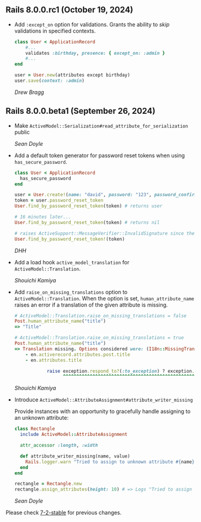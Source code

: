 ## Rails 8.0.0.rc1 (October 19, 2024) ##

*   Add `:except_on` option for validations. Grants the ability to _skip_ validations in specified contexts.

    ```ruby
    class User < ApplicationRecord
        #...
        validates :birthday, presence: { except_on: :admin }
        #...
    end

    user = User.new(attributes except birthday)
    user.save(context: :admin)
    ```

    *Drew Bragg*

## Rails 8.0.0.beta1 (September 26, 2024) ##

*   Make `ActiveModel::Serialization#read_attribute_for_serialization` public

    *Sean Doyle*

*   Add a default token generator for password reset tokens when using `has_secure_password`.

    ```ruby
    class User < ApplicationRecord
      has_secure_password
    end

    user = User.create!(name: "david", password: "123", password_confirmation: "123")
    token = user.password_reset_token
    User.find_by_password_reset_token(token) # returns user

    # 16 minutes later...
    User.find_by_password_reset_token(token) # returns nil

    # raises ActiveSupport::MessageVerifier::InvalidSignature since the token is expired
    User.find_by_password_reset_token!(token)
    ```

    *DHH*

*   Add a load hook `active_model_translation` for `ActiveModel::Translation`.

    *Shouichi Kamiya*

*   Add `raise_on_missing_translations` option to `ActiveModel::Translation`.
    When the option is set, `human_attribute_name` raises an error if a translation of the given attribute is missing.

    ```ruby
    # ActiveModel::Translation.raise_on_missing_translations = false
    Post.human_attribute_name("title")
    => "Title"

    # ActiveModel::Translation.raise_on_missing_translations = true
    Post.human_attribute_name("title")
    => Translation missing. Options considered were: (I18n::MissingTranslationData)
        - en.activerecord.attributes.post.title
        - en.attributes.title

                raise exception.respond_to?(:to_exception) ? exception.to_exception : exception
                      ^^^^^^^^^^^^^^^^^^^^^^^^^^^^^^^^^^^^^^^^^^^^^^^^^^^^^^^^^^^^^^^^^^^^^^^^^
    ```

    *Shouichi Kamiya*

*   Introduce `ActiveModel::AttributeAssignment#attribute_writer_missing`

    Provide instances with an opportunity to gracefully handle assigning to an
    unknown attribute:

    ```ruby
    class Rectangle
      include ActiveModel::AttributeAssignment

      attr_accessor :length, :width

      def attribute_writer_missing(name, value)
        Rails.logger.warn "Tried to assign to unknown attribute #{name}"
      end
    end

    rectangle = Rectangle.new
    rectangle.assign_attributes(height: 10) # => Logs "Tried to assign to unknown attribute 'height'"
    ```

    *Sean Doyle*

Please check [7-2-stable](https://github.com/rails/rails/blob/7-2-stable/activemodel/CHANGELOG.md) for previous changes.
